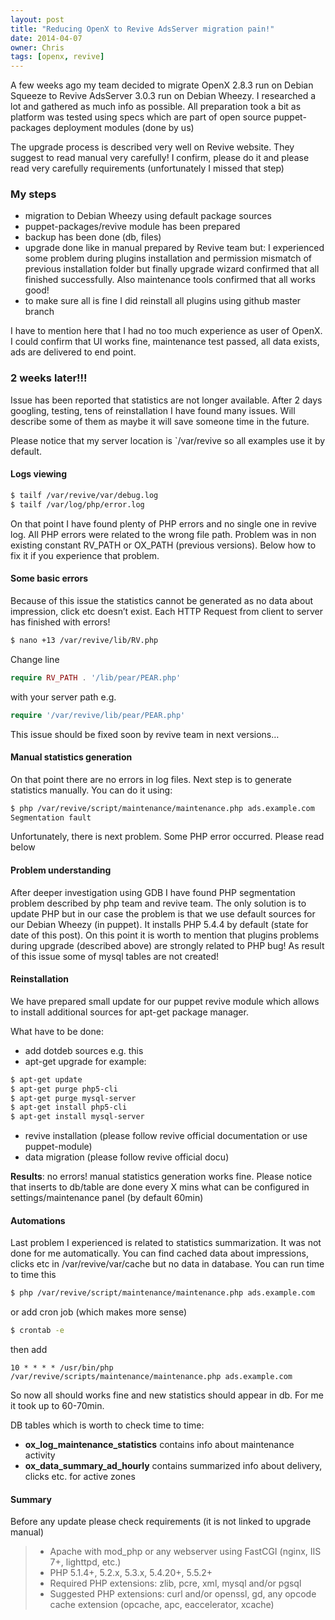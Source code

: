 ```yaml
---
layout: post
title: "Reducing OpenX to Revive AdsServer migration pain!"
date: 2014-04-07
owner: Chris
tags: [openx, revive]
---
```


A few weeks ago my team decided to migrate OpenX 2.8.3 run on Debian Squeeze to Revive AdsServer 3.0.3 run on Debian Wheezy.
I researched a lot and gathered as much info as possible. All preparation took a bit as platform was tested using specs
which are part of open source puppet-packages deployment modules (done by us)

The upgrade process is described very well on Revive website. They suggest to read manual very carefully!
I confirm, please do it and please read very carefully requirements (unfortunately I missed that step)

### My steps

- migration to Debian Wheezy using default package sources
- puppet-packages/revive module has been prepared
- backup has been done (db, files)
- upgrade done like in manual prepared by Revive team but:
I experienced some problem during plugins installation and permission mismatch of previous installation folder but finally
upgrade wizard confirmed that all finished successfully. Also maintenance tools confirmed that all works good!
- to make sure all is fine I did reinstall all plugins using github master branch


I have to mention here that I had no too much experience as user of OpenX. I could confirm that UI works fine,
maintenance test passed, all data exists, ads are delivered to end point.

### 2 weeks later!!!
Issue has been reported that statistics are not longer available. After 2 days googling, testing, tens of reinstallation
I have found many issues. Will describe some of them as maybe it will save someone time in the future.

Please notice that my server location is `/var/revive so all examples use it by default.

#### Logs viewing
```bash
$ tailf /var/revive/var/debug.log
$ tailf /var/log/php/error.log
```

On that point I have found plenty of PHP errors and no single one in revive log. All PHP errors were related to the wrong file path.
Problem was in non existing constant RV_PATH or OX_PATH (previous versions). Below how to fix it if you experience that problem.

#### Some basic errors
Because of this issue the statistics cannot be generated as no data about impression, click etc doesn’t exist.
Each HTTP Request from client to server has finished with errors!
```bash
$ nano +13 /var/revive/lib/RV.php
```
Change line
```php
require RV_PATH . '/lib/pear/PEAR.php'
```
with your server path e.g.
```php
require '/var/revive/lib/pear/PEAR.php'
```
This issue should be fixed soon by revive team in next versions…

#### Manual statistics generation
On that point there are no errors in log files. Next step is to generate statistics manually. You can do it using:
```bash
$ php /var/revive/script/maintenance/maintenance.php ads.example.com
Segmentation fault
```
Unfortunately, there is next problem. Some PHP error occurred. Please read below

#### Problem understanding
After deeper investigation using GDB I have found PHP segmentation problem described by php team and revive team.
The only solution is to update PHP but in our case the problem is that we use default sources for our Debian Wheezy (in puppet).
It installs PHP 5.4.4 by default (state for date of this post). On this point it is worth to mention that plugins problems
during upgrade (described above) are strongly related to PHP bug! As result of this issue some of mysql tables are not created!

#### Reinstallation
We have prepared small update for our puppet revive module which allows to install additional sources for apt-get package manager.

What have to be done:
- add dotdeb sources e.g. this
- apt-get upgrade for example:
```bash
$ apt-get update
$ apt-get purge php5-cli
$ apt-get purge mysql-server
$ apt-get install php5-cli
$ apt-get install mysql-server
```
- revive installation (please follow revive official documentation or use puppet-module)
- data migration (please follow revive official docu)

**Results**: no errors! manual statistics generation works fine. Please notice that inserts to db/table are done
every X mins what can be configured in settings/maintenance panel (by default 60min)

#### Automations
Last problem I experienced is related to statistics summarization. It was not done for me automatically.
You can find cached data about impressions, clicks etc in /var/revive/var/cache but no data in database.
You can run time to time this
```bash
$ php /var/revive/script/maintenance/maintenance.php ads.example.com
```
or add cron job (which makes more sense)
```bash
$ crontab -e
```
then add
```
10 * * * * /usr/bin/php /var/revive/scripts/maintenance/maintenance.php ads.example.com
```

So now all should works fine and new statistics should appear in db. For me it took up to 60-70min.

DB tables which is worth to check time to time:
- **ox_log_maintenance_statistics** contains info about maintenance activity
- **ox_data_summary_ad_hourly** contains summarized info about delivery, clicks etc. for active zones

#### Summary
Before any update please check requirements (it is not linked to upgrade manual)

>- Apache with mod_php or any webserver using FastCGI (nginx, IIS 7+, lighttpd, etc.)
>- PHP 5.1.4+, 5.2.x, 5.3.x, 5.4.20+, 5.5.2+
>- Required PHP extensions: zlib, pcre, xml, mysql and/or pgsql
>- Suggested PHP extensions: curl and/or openssl, gd, any opcode cache extension (opcache, apc, eaccelerator, xcache)

